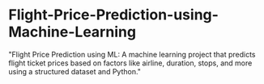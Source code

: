 # Flight-Price-Prediction-using-Machine-Learning
"Flight Price Prediction using ML: A machine learning project that predicts flight ticket prices based on factors like airline, duration, stops, and more using a structured dataset and Python."
